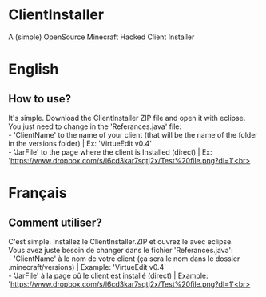 # ClientInstaller
A (simple) OpenSource Minecraft Hacked Client Installer

# English
## How to use?
It's simple. Download the ClientInstaller ZIP file and open it with eclipse.<br>
You just need to change in the 'Referances.java' file:<br>
    - 'ClientName' to the name of your client (that will be the name of the folder in the versions folder) | Ex: 'VirtueEdit v0.4'<br>
    - 'JarFile' to the page where the client is Installed (direct) | Ex: 'https://www.dropbox.com/s/l6cd3kar7sqtj2x/Test%20file.png?dl=1'<br>

# Français
## Comment utiliser?
C'est simple. Installez le ClientInstaller.ZIP et ouvrez le avec eclipse.<br>
Vous avez juste besoin de changer dans le fichier 'Referances.java':<br>
    - 'ClientName' à le nom de votre client (ça sera le nom dans le dossier .minecraft/versions) | Example: 'VirtueEdit v0.4'<br>
    - 'JarFile' à la page oû le client est installé (direct) | Example: 'https://www.dropbox.com/s/l6cd3kar7sqtj2x/Test%20file.png?dl=1'<br>
